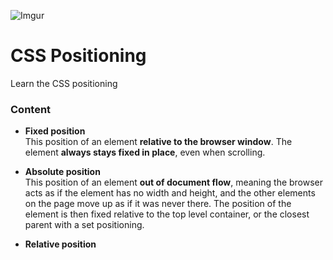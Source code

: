 ![Imgur](http://i.imgur.com/6C451Nv.jpg)

# CSS Positioning
Learn the CSS positioning

### Content
- **Fixed position**  
This position of an element **relative to the browser window**.  The element **always stays fixed in place**, even when scrolling.

- **Absolute position**  
This position of an element **out of document flow**, meaning the browser acts as if the element has no width and height, and the other elements on the page move up as if it was never there.  The position of the element is then fixed relative to the top level container, or the closest parent with a set positioning.

- **Relative position**
